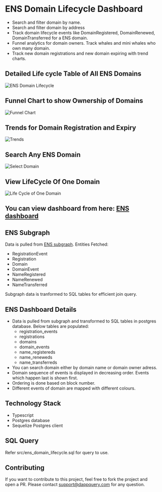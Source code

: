 # ENS Domain Lifecycle Dashboard

* Search and filter domain by name.
* Search and filter domain by address
* Track domain lifecycle events like DomainRegistered, DomainRenewed, DomainTransferred for a ENS domain.
* Funnel analytics for domain owners. Track whales and mini whales who own many domain.
* Track new domain registrations and new domain expiring with trend charts.

## Detailed Life cycle Table of All ENS Domains
![ENS Domain Lifecycle](https://github.com/stevepro-lab/ens-domain-lifecycle-dashboard/blob/main/src/resources/screen6.png)

## Funnel Chart to show Ownership of Domains
![Funnel Chart](https://github.com/stevepro-lab/ens-domain-lifecycle-dashboard/blob/main/src/resources/screen2.png)

## Trends for Domain Registration and Expiry
![Trends](https://github.com/stevepro-lab/ens-domain-lifecycle-dashboard/blob/main/src/resources/screen3.png)

## Search Any ENS Domain
![Select Domain](https://github.com/stevepro-lab/ens-domain-lifecycle-dashboard/blob/main/src/resources/screen5.png)

## View LifeCycle Of One Domain
![Life Cycle of One Domain](https://github.com/stevepro-lab/ens-domain-lifecycle-dashboard/blob/main/src/resources/screen7.png)

## You can view dashboard from here: [ENS dashboard](http://analytics.dappquery.com/public/dashboard/8d66f6ab-e0c5-475b-b220-bc5a07d9e576)

## ENS Subgraph

Data is pulled from [ENS subgraph](https://thegraph.com/explorer/subgraph/ensdomains/ens).
Entities Fetched:
* RegistrationEvent
* Registration
* Domain
* DomainEvent
* NameRegistered
* NameRenewed
* NameTransferred

Subgraph data is tranformed to SQL tables for efficient join query.

## ENS Dashboard Details

* Data is pulled from subgraph and transformed to SQL tables in postgres database. Below tables are populated:
    * registration_events
    * registrations
    * domains
    * domain_events
    * name_registereds
    * name_reneweds
    * name_transferreds
* You can search domain either by domain name or domain owner adress.
* Domain sequence of events is displayed in decreasing order. Events which happen last is shown first.
* Ordering is done based on block number.
* Different events of domain are mapped with different colours.

## Technology Stack

* Typescript
* Postgres database
* Sequelize Postgres client

## SQL Query

Refer src/ens_domain_lifecycle.sql for query to use.

## Contributing

If you want to contribute to this project, feel free to fork the project and open a PR. Please contact [support@dappquery.com](mailto:support@dappquery.com) for any question.
